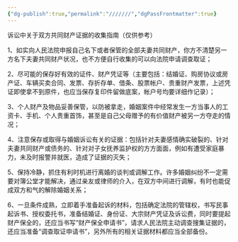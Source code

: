 ```yaml
---
{"dg-publish":true,"permalink":"///////","dgPassFrontmatter":true}
---
```


诉讼中关于双方共同财产证据的收集指南（仅供参考）

1、如实向人民法院申报自己名下或者保管的全部夫妻共同财产，你方不清楚另一方名下夫妻共同财产状况，也不方便自行收集的可以向法院申请调查取证；

2、尽可能的保存好有效的证件、财产凭证等（主要包括：结婚证、购房协议或房产证、车辆买卖合同、发票、存折存单、借条、股票帐户、贵重财产发票，上述凭证即使拿不到原件，也应当保存复印件留做底案，帐户号均要详细作记录）；

3、个人财产及物品妥善保管，以防被拿走，婚姻案件中经常发生一方当事人的工资卡、手机、个人贵重首饰，甚至是自己父母赠予的有价值财产被另一方夺走的情况；

4、注意保存或取得与婚姻诉讼有关的证据：包括针对夫妻感情确实破裂的、针对夫妻共同财产或债务的、针对对子女抚养监护权的方方面面，例如有遭受家庭暴力，未及时报警并就医，造成了证据的灭失；

5、保持冷静，抓住有利时机进行离婚的谈判或调解工作。许多婚姻纠纷不一定需要对簿公堂才能解决，通过亲友或律师的介入，在双方中间进行调解，有时也能促成双方和气的解除婚姻关系；

6、一旦条件成熟，立即着手准备起诉的材料，包括确定法院的管辖权，书写民事起诉书、授权委托书，准备结婚证、身份证、大宗财产凭证及诉讼费，同时要提起财产保全的，还应当书写“财产保全申请书”，请求人民法院主动调查搜集证据的，还应当准备“调查取证申请书”，另外所有的相关证据材料都应当全部备份。
